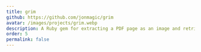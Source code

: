 ```yaml
---
title: grim
github: https://github.com/jonmagic/grim
avatar: /images/projects/grim.webp
description: A Ruby gem for extracting a PDF page as an image and retrieving its text as a string.
order: 5
permalink: false
---
```

